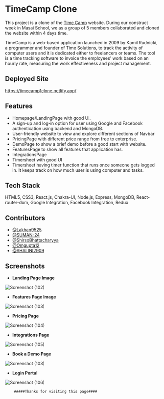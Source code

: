 # TimeCamp Clone

This project is a clone of the [Time Camp](https://www.timecamp.com/) website. During our construct week in Masai School, we as a group of 5 members collaborated and cloned the website within 4 days time.

TimeCamp is a web-based application launched in 2009 by Kamil Rudnicki, a programmer and founder of Time Solutions, to track the activity of computer users and it is dedicated either to freelancers or teams. The tool is a time tracking software to invoice the employees' work based on an hourly rate, measuring the work effectiveness and project management.

## Deployed Site

https://timecamp1clone.netlify.app/

## Features

- Homepage/LandingPage with good UI.
- A sign-up and log-in option for user using Google and Facebook authentication using backend and MongoDB.
- User-friendly website to view and explore different sections of Navbar
- PricingPage with different price range from free to enterprise.
- DemoPage to show a brief demo before a good start with website.
- FeaturesPage to show all features that application has.
- IntegrationsPage
- Timersheet with good UI
- Timersheet having timer function that runs once someone gets logged in. It keeps track on how much user is using computer and tasks.

## Tech Stack

HTML5, CSS3, React.js, Chakra-UI, Node.js, Express, MongoDB, React-router-dom, Google Integration, Facebook Integration, Redux

## Contributors

- [@Lakhan9525](https://github.com/Lakhan9525)
- [@SUMAN-24](https://github.com/SUMAN-24)
- [@ShirsoBhattacharyya](https://github.com/ShirsoBhattacharyya)
- [@Omgupta12](https://github.com/Omgupta12)
- [@SHALINI2909](https://github.com/SHALINI2909)

## Screenshots

- **Landing Page Image**


![Screenshot (102)](https://user-images.githubusercontent.com/102020617/221201995-303448f4-18d3-46d5-9076-9b1b9efe3d0c.png)

- **Features Page Image**


![Screenshot (103)](https://user-images.githubusercontent.com/102020617/221202063-1713e897-8c90-4690-8be9-80af25202dec.png)

- **Pricing Page**


![Screenshot (104)](https://user-images.githubusercontent.com/102020617/221202114-afc1b5f9-d496-490f-bb2e-acfa2bf6dbc7.png)

- **Integrations Page**


![Screenshot (105)](https://user-images.githubusercontent.com/102020617/221202168-51eb61b9-43b3-43cf-918f-3f649d1ab313.png)

- **Book a Demo Page**


![Screenshot (103)](https://user-images.githubusercontent.com/102020617/221202227-a509b800-bcb7-4a0f-a3b1-33ef7d33fa46.png)

- **Login Portal**


![Screenshot (106)](https://user-images.githubusercontent.com/102020617/221202280-5e6d213e-4425-4ec8-9024-697600a4bd05.png)

        #####Thanks for visiting this page####
